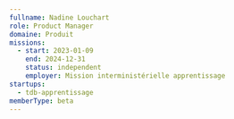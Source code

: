 ```yaml
---
fullname: Nadine Louchart
role: Product Manager
domaine: Produit
missions:
  - start: 2023-01-09
    end: 2024-12-31
    status: independent
    employer: Mission interministérielle apprentissage
startups:
  - tdb-apprentissage
memberType: beta
---
```



